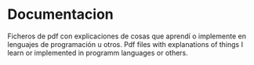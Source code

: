 # Documentacion

Ficheros de pdf con explicaciones de cosas que aprendí o implemente en lenguajes de programación u otros.
Pdf files with explanations of things I learn or implemented in programm languages or others.
